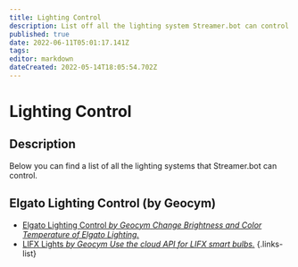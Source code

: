 ```yaml
---
title: Lighting Control
description: List off all the lighting system Streamer.bot can control.
published: true
date: 2022-06-11T05:01:17.141Z
tags: 
editor: markdown
dateCreated: 2022-05-14T18:05:54.702Z
---
```


# Lighting Control

## Description

Below you can find a list of all the lighting systems that Streamer.bot can control.

## Elgato Lighting Control (by Geocym)

* [Elgato Lighting Control *by Geocym* *Change Brightness and Color Temperature of Elgato Lighting.*](/extensions/lighting-control/elgato-lighting-control)
* [LIFX Lights *by Geocym* *Use the cloud API for LIFX smart bulbs.*](/extensions/lighting-control/lifx-lights)
{.links-list}